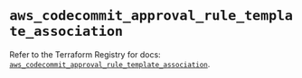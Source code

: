 # `aws_codecommit_approval_rule_template_association`

Refer to the Terraform Registry for docs: [`aws_codecommit_approval_rule_template_association`](https://registry.terraform.io/providers/hashicorp/aws/5.83.1/docs/resources/codecommit_approval_rule_template_association).
